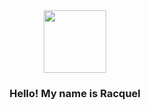 <div id="header" align="center">
  <img src="https://media.giphy.com/media/13RNlgVcGa3sbu/giphy.gif" width="100"/>
  <h3 color ="#A66CFF"> Hello! My name is Racquel </h3>
</div>
